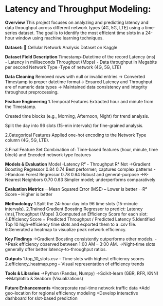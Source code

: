 # Latency and Throughput Modeling:

**Overview**
This project focuses on analyzing and predicting latency and data throughput across different network types (4G, 5G, LTE) using a time-series dataset. The goal is to identify the most efficient time slots in a 24-hour window using machine learning techniques.

**Dataset:**
🔗 Cellular Network Analysis Dataset on Kaggle

**Dataset Field	Description**
Timestamp-Datetime of the record
Latency (ms)	- Latency in milliseconds
Throughput (Mbps) -	Data throughput in Megabits per second
Network Type	-Type of network (4G, 5G, LTE)

**Data Cleaning**
Removed rows with null or invalid entries -> Converted Timestamp to proper datetime format-> Ensured Latency and Throughput are of numeric data types -> Maintained data consistency and integrity throughout preprocessing.

**Feature Engineering**
1.Temporal Features
Extracted hour and minute from the Timestamp.

Created time blocks (e.g., Morning, Afternoon, Night) for trend analysis.

Split the day into 96 slots (15-min intervals) for fine-grained analysis.

2.Categorical Features
Applied one-hot encoding to the Network Type column (4G, 5G, LTE).

3.Final Feature Set
Combination of: Time-based features (hour, minute, time block)  and Encoded network type features

**Models & Evaluation**
Model	-Latency R² -	Throughput R²	Not
->Gradient Boosting Regressor	0.84	0.74	Best performer; captures complex patterns
->Random Forest Regressor	0.78	0.64	Robust and general-purpose
->K-Nearest Neighbors	0.70	0.63	Simpler model; underperforms comparatively

**Evaluation Metrics**
--Mean Squared Error (MSE) – Lower is better
--R² Score – Higher is better

**Methodology**
1.Split the 24-hour day into 96 time slots (15-minute intervals).
2.Trained Gradient Boosting Regressor to predict: Latency (ms),Throughput (Mbps)
3.Computed an Efficiency Score for each slot:
4.Efficiency Score = Predicted Throughput / Predicted Latency
5.Identified Top 10 high-efficiency time slots and exported them to a .csv file.
6.Generated a heatmap to visualize peak network efficiency.

**Key Findings**
->Gradient Boosting consistently outperforms other models.
->Peak efficiency observed between 1:00 AM – 3:00 AM.
->Night-time slots generally offer better latency-to-throughput ratios.

**Outputs**
1.top_10_slots.csv – Time slots with highest efficiency scores
2.efficiency_heatmap.png – Visual representation of efficiency trends

**Tools & Libraries**
->Python (Pandas, Numpy)
->Scikit-learn (GBR, RFR, KNN)
->Matplotlib & Seaborn (Visualizations)

**Future Enhancements**
*Incorporate real-time network traffic data
*Add geo-location for regional efficiency modeling
*Develop interactive dashboard for slot-based prediction
